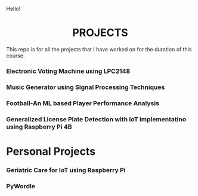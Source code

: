 Hello!

<h1><center>PROJECTS</center></h1>
This repo is for all the projects that I have worked on for the duration of this course.
<h3>Electronic Voting Machine using LPC2148</h3>
<h3>Music Generator using Signal Processing Techniques</h3>
<h3>Football-An ML based Player Performance Analysis</h3>
<h3>Generalized License Plate Detection with IoT implementatino using Raspberry Pi 4B </h3>

<h1><b>Personal Projects</h1><b>
<h3>Geriatric Care for IoT using Raspberry Pi</h3>
<h3>PyWordle</h3>

<!---
pegasus12344/pegasus12344 is a ✨ special ✨ repository because its `README.md` (this file) appears on your GitHub profile.
You can click the Preview link to take a look at your changes.
--->
